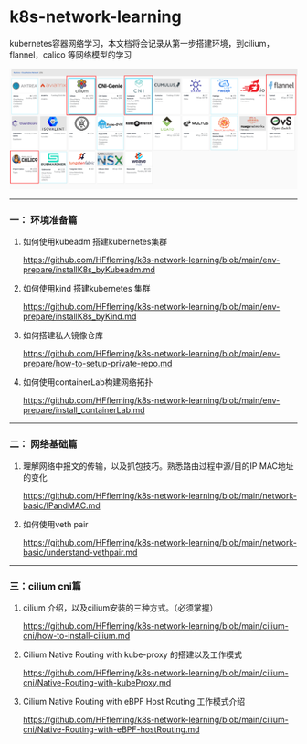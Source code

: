 # k8s-network-learning
kubernetes容器网络学习，本文档将会记录从第一步搭建环境，到cilium，flannel，calico 等网络模型的学习

![image-20230419104432029](./assets/image-20230419104432029.png)

---

### 一： 环境准备篇

1. 如何使用kubeadm 搭建kubernetes集群

   https://github.com/HFfleming/k8s-network-learning/blob/main/env-prepare/installK8s_byKubeadm.md

   

2. 如何使用kind 搭建kubernetes 集群

   https://github.com/HFfleming/k8s-network-learning/blob/main/env-prepare/installK8s_byKind.md

   

3. 如何搭建私人镜像仓库

   https://github.com/HFfleming/k8s-network-learning/blob/main/env-prepare/how-to-setup-private-repo.md
   
   

4. 如何使用containerLab构建网络拓扑

   https://github.com/HFfleming/k8s-network-learning/blob/main/env-prepare/install_containerLab.md
   
   

---

### 二： 网络基础篇

1. 理解网络中报文的传输，以及抓包技巧。熟悉路由过程中源/目的IP MAC地址的变化

   https://github.com/HFfleming/k8s-network-learning/blob/main/network-basic/IPandMAC.md
   
   
   
1. 如何使用veth pair

   https://github.com/HFfleming/k8s-network-learning/blob/main/network-basic/understand-vethpair.md



---

### 三：cilium cni篇

1. cilium 介绍，以及cilium安装的三种方式。（必须掌握）

     https://github.com/HFfleming/k8s-network-learning/blob/main/cilium-cni/how-to-install-cilium.md

   

2. Cilium Native Routing with kube-proxy 的搭建以及工作模式

    https://github.com/HFfleming/k8s-network-learning/blob/main/cilium-cni/Native-Routing-with-kubeProxy.md



3.  Cilium Native Routing with eBPF Host Routing 工作模式介绍

    https://github.com/HFfleming/k8s-network-learning/blob/main/cilium-cni/Native-Routing-with-eBPF-hostRouting.md

   





